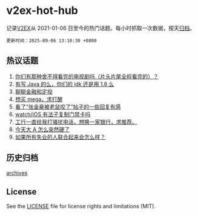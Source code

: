 # v2ex-hot-hub

 记录[V2EX](https://www.v2ex.com/)从 2021-01-06 日至今的热门话题。每小时抓取一次数据，按天[归档](archives)。

`更新时间：2025-09-06 13:10:30 +0800`

## 热议话题

1. [你们有那种舍不得看完的电视剧吗（片头片尾全程看完的）？](https://www.v2ex.com/t/1157330)
1. [有写 Java 的么，你们的 jdk 还是用 1.8 么](https://www.v2ex.com/t/1157327)
1. [聊聊金融和定投](https://www.v2ex.com/t/1157307)
1. [想买 mega，求打醒](https://www.v2ex.com/t/1157328)
1. [看了“张金豪被老鼠咬了”帖子的一些回复有感](https://www.v2ex.com/t/1157300)
1. [watch/iOS 有法子复制门禁卡吗](https://www.v2ex.com/t/1157303)
1. [工行一直给我打骚扰电话，想换一家银行，求推荐。](https://www.v2ex.com/t/1157363)
1. [今天大 A 怎么突然硬了](https://www.v2ex.com/t/1157313)
1. [如果所有失业的人联合起来会怎么样？](https://www.v2ex.com/t/1157451)

## 历史归档

[archives](archives)

## License

See the [LICENSE](LICENSE) file for license rights and limitations (MIT).
